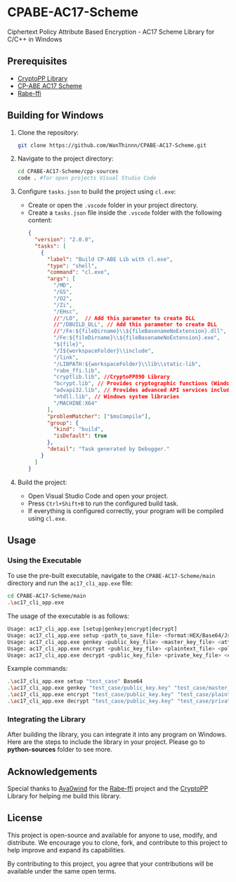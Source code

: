 # CPABE-AC17-Scheme
Ciphertext Policy Attribute Based Encryption - AC17 Scheme Library for C/C++ in Windows

## Prerequisites

- [CryptoPP Library](https://github.com/weidai11/cryptopp)
- [CP-ABE AC17 Scheme](https://eprint.iacr.org/2017/807)
- [Rabe-ffi](https://github.com/Aya0wind/Rabe-ffi)


## Building for Windows

1. Clone the repository:
    ```sh
    git clone https://github.com/WanThinnn/CPABE-AC17-Scheme.git
    ```
2. Navigate to the project directory:
    ```sh
    cd CPABE-AC17-Scheme/cpp-sources
    code . #for open projects Visual Studio Code
    ```
3. Configure `tasks.json` to build the project using `cl.exe`:
    - Create or open the `.vscode` folder in your project directory.
    - Create a `tasks.json` file inside the `.vscode` folder with the following content:
      ```json
      {
        "version": "2.0.0",
        "tasks": [
          {
            "label": "Build CP-ABE Lib with cl.exe",
            "type": "shell",
            "command": "cl.exe",
            "args": [
              "/MD",
              "/GS",
              "/O2",
              "/Zi",
              "/EHsc",
              //"/LD",  // Add this parameter to create DLL
              //"/DBUILD_DLL", // Add this parameter to create DLL
              //"/Fe:${fileDirname}\\${fileBasenameNoExtension}.dll",
              "/Fe:${fileDirname}\\${fileBasenameNoExtension}.exe",
              "${file}",
              "/I${workspaceFolder}\\include",
              "/link",
              "/LIBPATH:${workspaceFolder}\\lib\\static-lib",
              "rabe_ffi.lib",
              "cryptlib.lib", //CryptoPP890 Library
              "bcrypt.lib", // Provides cryptographic functions (Windows system libraries)
              "advapi32.lib", // Provides advanced API services including security and registry functions (Windows system libraries)
              "ntdll.lib", // Windows system libraries
              "/MACHINE:X64"
            ],
            "problemMatcher": ["$msCompile"],
            "group": {
              "kind": "build",
              "isDefault": true
            },
            "detail": "Task generated by Debugger."
          }
        ]
      }
      ```

4. Build the project:
    - Open Visual Studio Code and open your project.
    - Press `Ctrl+Shift+B` to run the configured build task.
    - If everything is configured correctly, your program will be compiled using `cl.exe`.

## Usage

### Using the Executable

To use the pre-built executable, navigate to the `CPABE-AC17-Scheme/main` directory and run the `ac17_cli_app.exe` file:

```sh
cd CPABE-AC17-Scheme/main
.\ac17_cli_app.exe
```


The usage of the executable is as follows:
```sh
Usage: ac17_cli_app.exe [setup|genkey|encrypt|decrypt]
Usage: ac17_cli_app.exe setup <path_to_save_file> <format:HEX/Base64/JsonText>
Usage: ac17_cli_app.exe genkey <public_key_file> <master_key_file> <attributes> <private_key_file> <format:HEX/Base64/JsonText>
Usage: ac17_cli_app.exe encrypt <public_key_file> <plaintext_file> <policy> <ciphertext_file> <format:HEX/Base64/JsonText>
Usage: ac17_cli_app.exe decrypt <public_key_file> <private_key_file> <ciphertext_file> <recovertext_file> <format:HEX/Base64/JsonText>
```

Example commands:
```sh
.\ac17_cli_app.exe setup "test_case" Base64
.\ac17_cli_app.exe genkey "test_case/public_key.key" "test_case/master_key.key" "A B C" "test_case/private_key.key" Base64
.\ac17_cli_app.exe encrypt "test_case/public_key.key" "test_case/plaintext.txt" "((A and C) or E)" "test_case/ciphertext.txt" Base64
.\ac17_cli_app.exe decrypt "test_case/public_key.key" "test_case/private_key.key" "test_case/ciphertext.txt" "test_case/recovertext.txt" Base64
```
### Integrating the Library
After building the library, you can integrate it into any program on Windows. Here are the steps to include the library in your project.
Please go to <b>python-sources</b> folder to see more.

## Acknowledgements
Special thanks to [Aya0wind](https://github.com/Aya0wind) for the [Rabe-ffi](https://github.com/Aya0wind/Rabe-ffi) project and the [CryptoPP](https://github.com/weidai11/cryptopp) Library for helping me build this library.
## License

This project is open-source and available for anyone to use, modify, and distribute. We encourage you to clone, fork, and contribute to this project to help improve and expand its capabilities.

By contributing to this project, you agree that your contributions will be available under the same open terms.

